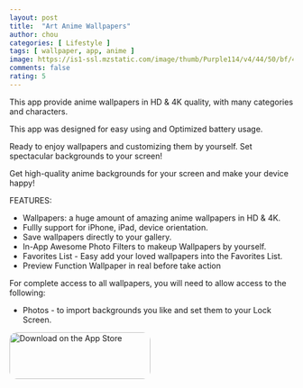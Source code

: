 ```yaml
---
layout: post
title:  "Art Anime Wallpapers"
author: chou
categories: [ Lifestyle ]
tags: [ wallpaper, app, anime ]
image: https://is1-ssl.mzstatic.com/image/thumb/Purple114/v4/44/50/bf/4450bf4c-c2f1-e480-2362-b1a92e3487b4/AppIcon-0-0-1x_U007emarketing-0-0-0-10-0-0-sRGB-0-0-0-GLES2_U002c0-512MB-85-220-0-0.png/540x540bb.jpg
comments: false
rating: 5
---
```


This app provide anime wallpapers in HD & 4K quality, with many categories and characters.

This app was designed for easy using and Optimized battery usage.

Ready to enjoy wallpapers and customizing them by yourself. Set spectacular backgrounds to your screen!

Get high-quality anime backgrounds for your screen and make your device happy!

FEATURES:
* Wallpapers: a huge amount of amazing anime wallpapers in HD & 4K.
* Fullly support for iPhone, iPad, device orientation.
* Save wallpapers directly to your gallery.
* In-App Awesome Photo Filters to makeup Wallpapers by yourself.
* Favorites List - Easy add your loved wallpapers into the Favorites List.
* Preview Function Wallpaper in real before take action

For complete access to all wallpapers, you will need to allow access to the following:
* Photos - to import backgrounds you like and set them to your Lock Screen.

<a href="https://apps.apple.com/us/app/art-anime-wallpapers/id1551538924?itsct=apps_box&amp;itscg=30200" style="display: inline-block; overflow: hidden; border-radius: 13px; width: 250px; height: 83px;"><img src="https://tools.applemediaservices.com/api/badges/download-on-the-app-store/black/en-US?size=250x83&amp;releaseDate=1612137600&h=f3f47e7782b191f9aeee2f32a77fce0f" alt="Download on the App Store" style="border-radius: 13px; width: 250px; height: 83px;"></a>
